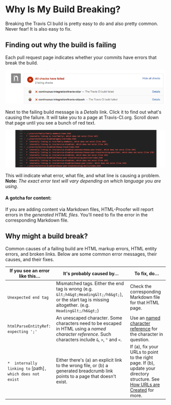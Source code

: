 # Why Is My Build Breaking?

Breaking the Travis CI build is pretty easy to do and also pretty common. Never
fear! It is also easy to fix.


## Finding out why the build is failing

Each pull request page indicates whether your commits have errors that break the build.

![What failing builds look like on GitHub](images/FailingBuild.png)

Next to the failing build message is a _Details_ link. Click it to find out what's causing the failure. It will take you to a page at Travis-CI.org. Scroll down that page until you see a bunch of red text.

![What a Travis CI error looks like](images/TravisFail.png)

This will indicate what error, what file, and what line is causing a problem. **Note:** _The exact error text will vary depending on which language you are using_. 

#### A gotcha for content:

If you are adding content via Markdown files, HTML-Proofer will report errors in the _generated HTML files_. You'll need to fix the error in the corresponding Markdown file.

## Why might a build break?

Common causes of a failing build are HTML markup errors, HTML entity errors, and 
broken links. Below are some common error messages, their causes, and their fixes.

| If you see an error like this&#8230; | It's probably caused by&#8230; | To fix, do&#8230;
| --- | --- | --- 
| `Unexpected end tag` | Mismatched tags. Either the end tag is wrong (e.g. `&lt;h4&gt;Heading&lt;/h6&gt;`), or the start tag is missing altogether. (e.g. `Heading&lt;/h6&gt;`) | Check the corresponding Markdown file for that HTML page. | 
| `htmlParseEntityRef: expecting ';'` | An unescaped character. Some characters need to be escaped in HTML using a _named character reference_. Such characters include `&`, `>`, `"` and `<`. | Use an [named character reference](https://html.spec.whatwg.org/multipage/syntax.html#named-character-references) for the character in question. |
| `*  internally linking to` [path]`, which does not exist` | Either there's (a) an explicit link to the wrong file, or (b) a generated breadcrumb link points to a page that doesn't exist. | If (a), fix your URLs to point to the right page. If (b), update your directory structure. See [How URLs are Created](HowURLsAreCreated.md) for more.
 
